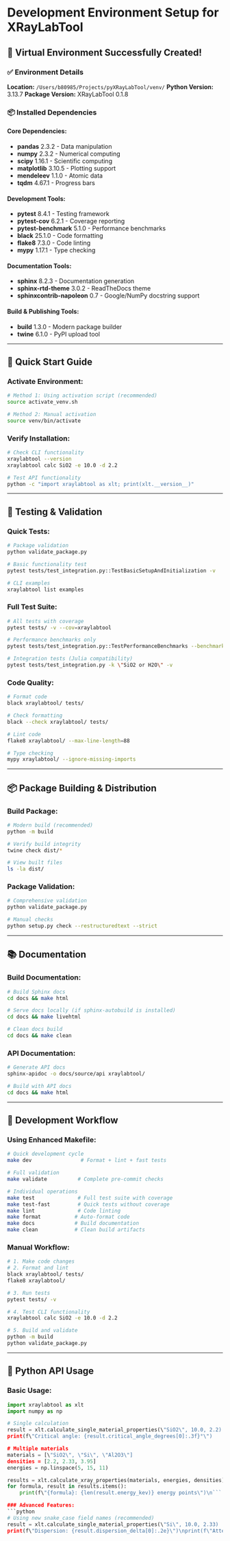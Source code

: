 # Development Environment Setup for XRayLabTool

## 🎉 Virtual Environment Successfully Created!

### ✅ Environment Details

**Location:** `/Users/b80985/Projects/pyXRayLabTool/venv/`
**Python Version:** 3.13.7
**Package Version:** XRayLabTool 0.1.8

### 📦 Installed Dependencies

#### Core Dependencies:
- **pandas** 2.3.2 - Data manipulation
- **numpy** 2.3.2 - Numerical computing
- **scipy** 1.16.1 - Scientific computing
- **matplotlib** 3.10.5 - Plotting support
- **mendeleev** 1.1.0 - Atomic data
- **tqdm** 4.67.1 - Progress bars

#### Development Tools:
- **pytest** 8.4.1 - Testing framework
- **pytest-cov** 6.2.1 - Coverage reporting
- **pytest-benchmark** 5.1.0 - Performance benchmarks
- **black** 25.1.0 - Code formatting
- **flake8** 7.3.0 - Code linting
- **mypy** 1.17.1 - Type checking

#### Documentation Tools:
- **sphinx** 8.2.3 - Documentation generation
- **sphinx-rtd-theme** 3.0.2 - ReadTheDocs theme
- **sphinxcontrib-napoleon** 0.7 - Google/NumPy docstring support

#### Build & Publishing Tools:
- **build** 1.3.0 - Modern package builder
- **twine** 6.1.0 - PyPI upload tool

---

## 🚀 Quick Start Guide

### Activate Environment:
```bash
# Method 1: Using activation script (recommended)
source activate_venv.sh

# Method 2: Manual activation
source venv/bin/activate
```

### Verify Installation:
```bash
# Check CLI functionality
xraylabtool --version
xraylabtool calc SiO2 -e 10.0 -d 2.2

# Test API functionality
python -c "import xraylabtool as xlt; print(xlt.__version__)"
```

---

## 🧪 Testing & Validation

### Quick Tests:
```bash
# Package validation
python validate_package.py

# Basic functionality test
pytest tests/test_integration.py::TestBasicSetupAndInitialization -v

# CLI examples
xraylabtool list examples
```

### Full Test Suite:
```bash
# All tests with coverage
pytest tests/ -v --cov=xraylabtool

# Performance benchmarks only
pytest tests/test_integration.py::TestPerformanceBenchmarks --benchmark-only -v

# Integration tests (Julia compatibility)
pytest tests/test_integration.py -k \"SiO2 or H2O\" -v
```

### Code Quality:
```bash
# Format code
black xraylabtool/ tests/

# Check formatting
black --check xraylabtool/ tests/

# Lint code
flake8 xraylabtool/ --max-line-length=88

# Type checking
mypy xraylabtool/ --ignore-missing-imports
```

---

## 📦 Package Building & Distribution

### Build Package:
```bash
# Modern build (recommended)
python -m build

# Verify build integrity
twine check dist/*

# View built files
ls -la dist/
```

### Package Validation:
```bash
# Comprehensive validation
python validate_package.py

# Manual checks
python setup.py check --restructuredtext --strict
```

---

## 📚 Documentation

### Build Documentation:
```bash
# Build Sphinx docs
cd docs && make html

# Serve docs locally (if sphinx-autobuild is installed)
cd docs && make livehtml

# Clean docs build
cd docs && make clean
```

### API Documentation:
```bash
# Generate API docs
sphinx-apidoc -o docs/source/api xraylabtool/

# Build with API docs
cd docs && make html
```

---

## 🔄 Development Workflow

### Using Enhanced Makefile:
```bash
# Quick development cycle
make dev                # Format + lint + fast tests

# Full validation
make validate          # Complete pre-commit checks

# Individual operations
make test              # Full test suite with coverage
make test-fast         # Quick tests without coverage
make lint              # Code linting
make format           # Auto-format code
make docs             # Build documentation
make clean            # Clean build artifacts
```

### Manual Workflow:
```bash
# 1. Make code changes
# 2. Format and lint
black xraylabtool/ tests/
flake8 xraylabtool/

# 3. Run tests
pytest tests/ -v

# 4. Test CLI functionality
xraylabtool calc SiO2 -e 10.0 -d 2.2

# 5. Build and validate
python -m build
python validate_package.py
```

---

## 🐍 Python API Usage

### Basic Usage:
```python
import xraylabtool as xlt
import numpy as np

# Single calculation
result = xlt.calculate_single_material_properties(\"SiO2\", 10.0, 2.2)
print(f\"Critical angle: {result.critical_angle_degrees[0]:.3f}°\")

# Multiple materials
materials = [\"SiO2\", \"Si\", \"Al2O3\"]
densities = [2.2, 2.33, 3.95]
energies = np.linspace(5, 15, 11)

results = xlt.calculate_xray_properties(materials, energies, densities)
for formula, result in results.items():
    print(f\"{formula}: {len(result.energy_kev)} energy points\")\n```

### Advanced Features:
```python
# Using new snake_case field names (recommended)
result = xlt.calculate_single_material_properties(\"Si\", 10.0, 2.33)
print(f\"Dispersion: {result.dispersion_delta[0]:.2e}\")\nprint(f\"Attenuation: {result.attenuation_length_cm[0]:.3f} cm\")\n\n# Energy range calculations\nenergies = np.logspace(np.log10(1), np.log10(30), 100)\nresult = xlt.calculate_single_material_properties(\"SiO2\", energies, 2.2)\nprint(f\"Energy range: {result.energy_kev[0]:.1f} - {result.energy_kev[-1]:.1f} keV\")\n```\n\n---\n\n## 🖥️ CLI Usage Examples\n\n### Single Material:\n```bash\n# Basic calculation\nxraylabtool calc SiO2 -e 10.0 -d 2.2\n\n# Multiple energies\nxraylabtool calc Si -e 5.0,10.0,15.0 -d 2.33\n\n# Energy range with CSV output\nxraylabtool calc Al2O3 -e 5-15:11 -d 3.95 -o results.csv\n```\n\n### Batch Processing:\n```bash\n# Create materials file\ncat > materials.csv << EOF\nformula,density,energy\nSiO2,2.2,10.0\nSi,2.33,\"5.0,10.0,15.0\"\nAl2O3,3.95,10.0\nEOF\n\n# Process batch\nxraylabtool batch materials.csv -o results.csv --workers 4\n```\n\n### Utilities:\n```bash\n# Unit conversions\nxraylabtool convert energy 8.048,10.0,12.4 --to wavelength\n\n# Formula analysis\nxraylabtool formula Ca10P6O26H2 --verbose\nxraylabtool atomic Si,Al,Fe\n\n# Bragg diffraction\nxraylabtool bragg -d 3.14,2.45,1.92 -e 8.048\n\n# Reference information\nxraylabtool list constants\nxraylabtool list fields\nxraylabtool list examples\n```\n\n---\n\n## 🔧 Troubleshooting\n\n### Common Issues:\n\n1. **Virtual Environment Not Activated:**\n   ```bash\n   source venv/bin/activate  # or use activate_venv.sh\n   ```\n\n2. **Missing Dependencies:**\n   ```bash\n   pip install -e .[dev,docs]  # Reinstall with all extras\n   ```\n\n3. **CLI Not Found:**\n   ```bash\n   pip install -e .  # Reinstall in editable mode\n   which xraylabtool  # Should show path in venv\n   ```\n\n4. **Import Errors:**\n   ```bash\n   python -c \"import xraylabtool; print(xraylabtool.__file__)\"\n   # Should show path in project directory\n   ```\n\n5. **Test Failures:**\n   ```bash\n   pytest tests/ --tb=short  # Show shorter traceback\n   pytest tests/ -x  # Stop at first failure\n   ```\n\n### Performance Issues:\n```bash\n# Clear caches\npython -c \"from xraylabtool.core import clear_scattering_factor_cache; clear_scattering_factor_cache()\"\n\n# Benchmark performance\npytest tests/test_integration.py::TestPerformanceBenchmarks --benchmark-only -v\n```\n\n---\n\n## 📋 Package Status\n\n**✅ Ready for Development**  \n**✅ Ready for Testing**  \n**✅ Ready for Documentation**  \n**✅ Ready for PyPI Publishing**  \n\n**Package Validation Results:**\n- ✅ Package structure validated\n- ✅ setup.py configuration correct\n- ✅ pyproject.toml configuration correct\n- ✅ Requirements files validated\n- ✅ MANIFEST.in validated\n- ✅ Version consistency verified\n- ✅ Build process successful\n- ✅ Package integrity verified with twine\n\n**Next Steps:**\n1. Continue development and testing\n2. Update documentation as needed\n3. Prepare for PyPI publishing when ready\n4. Set up GitHub Actions workflows\n\n---\n\n## 💡 Tips for Development\n\n1. **Use the activation script:** `source activate_venv.sh` provides a nice overview\n2. **Leverage the Makefile:** Use `make dev`, `make test`, `make validate` for common tasks\n3. **Validate frequently:** Run `python validate_package.py` before major changes\n4. **Test CLI regularly:** Quick functionality checks with `xraylabtool calc SiO2 -e 10.0 -d 2.2`\n5. **Monitor performance:** Use benchmark tests to catch performance regressions\n\n**Happy developing! 🔬✨**"
